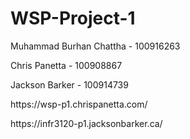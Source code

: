 # WSP-Project-1

<p>Muhammad Burhan Chattha - 100916263</p>
<p>Chris Panetta - 100908867</p>
<p>Jackson Barker - 100914739</p>
<p> </p>
<p>https://wsp-p1.chrispanetta.com/</p>
<p>https://infr3120-p1.jacksonbarker.ca/</p>

